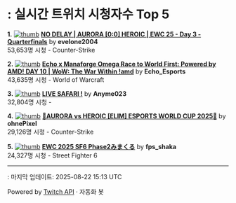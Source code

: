 # : 실시간 트위치 시청자수 Top 5

**1.** [![thumb](https://static-cdn.jtvnw.net/previews-ttv/live_user_evelone2004-320x180.jpg)](https://twitch.tv/evelone2004)
**[NO DELAY | AURORA [0:0] HEROIC | EWC 25 - Day 3 - Quarterfinals](https://twitch.tv/evelone2004)** by **evelone2004**<br>53,653명 시청  - Counter-Strike

**2.** [![thumb](https://static-cdn.jtvnw.net/previews-ttv/live_user_echo_esports-320x180.jpg)](https://twitch.tv/Echo_Esports)
**[Echo x Manaforge Omega Race to World First: Powered by AMD! DAY 10 | WoW: The War Within !amd](https://twitch.tv/Echo_Esports)** by **Echo_Esports**<br>43,635명 시청  - World of Warcraft

**3.** [![thumb](https://static-cdn.jtvnw.net/previews-ttv/live_user_anyme023-320x180.jpg)](https://twitch.tv/Anyme023)
**[LIVE SAFARI !](https://twitch.tv/Anyme023)** by **Anyme023**<br>32,804명 시청  - 

**4.** [![thumb](https://static-cdn.jtvnw.net/previews-ttv/live_user_ohnepixel-320x180.jpg)](https://twitch.tv/ohnePixel)
**[🔴AURORA vs HEROIC [ELIM] ESPORTS WORLD CUP 2025🔴](https://twitch.tv/ohnePixel)** by **ohnePixel**<br>29,126명 시청  - Counter-Strike

**5.** [![thumb](https://static-cdn.jtvnw.net/previews-ttv/live_user_fps_shaka-320x180.jpg)](https://twitch.tv/fps_shaka)
**[EWC 2025 SF6 Phase2みまくる](https://twitch.tv/fps_shaka)** by **fps_shaka**<br>24,327명 시청  - Street Fighter 6


---
: 마지막 업데이트: 2025-08-22 15:13 UTC

Powered by [Twitch API](https://dev.twitch.tv/docs/api/reference) · 자동화 봇